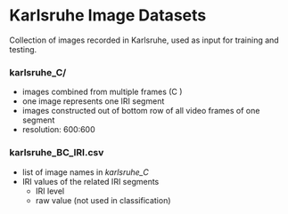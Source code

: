 # Karlsruhe Image Datasets

Collection of images recorded in Karlsruhe, used as input for training and testing.

### karlsruhe_C/
- images combined from multiple frames (C )
- one image represents one IRI segment
- images constructed out of bottom row of all video frames of one segment
- resolution: 600:600

### karlsruhe_BC_IRI.csv
- list of image names in *karlsruhe_C*
- IRI values of the related IRI segments 
	- IRI level
	- raw value (not used in classification)